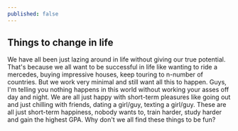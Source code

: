 ```yaml
---
published: false
---
```

## Things to change in life

We have all been just lazing around in life without giving our true potential.
That's because we all want to be successful in life like wanting to ride a mercedes,
buying impressive houses, keep touring to n-number of countries. But we work very minimal and still want all this to happen.
Guys, I'm telling you nothing happens in this world without working your asses off day and night.
We are all just happy with short-term pleasures like going out and just chilling with friends, dating a girl/guy, texting a girl/guy. 
These are all just short-term happiness, nobody wants to, train harder, study harder and gain the highest GPA. Why don't we all find these things to be fun? 
